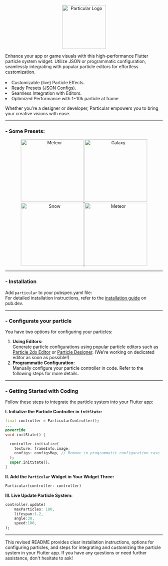 <p align="center">
<img src="https://github.com/manjav/particular/raw/main/repo_files/logo.png" alt="Particular Logo" width="140" />
</p>
Enhance your app or game visuals with this high-performance Flutter particle system widget. Utilize JSON or programmatic configuration, seamlessly integrating with popular particle editors for effortless customization.  
<br>
<br>
<li>Customizable (live) Particle Effects.
<li>Ready Presets (JSON Configs).
<li>Seamless Integration with Editors.
<li>Optimized Performance with 1~10k particle at frame

Whether you're a designer or developer, Particular empowers you to bring your creative visions with ease.

---

### - Some Presets:

<a href="https://github.com/manjav/particular/raw/main/example/assets">
<p float="left" align="center">
   <img width="200" src="https://github.com/manjav/particular/raw/main/repo_files/example_meteor.gif" alt="Meteor">
   <img width="200" src="https://github.com/manjav/particular/raw/main/repo_files/example_galaxy.gif" alt="Galaxy">
   <img width="200" src="https://github.com/manjav/particular/raw/main/repo_files/example_snow.gif" alt="Snow">
   <img width="200" src="https://github.com/manjav/particular/raw/main/repo_files/example_firework.gif" alt="Meteor">
  </table>
</a>

---

### - Installation
Add `particular` to your pubspec.yaml file:  
For detailed installation instructions, refer to the [installation guide](https://pub.dev/packages/particular/install) on pub.dev.
<br>

---

### - Configurate your particle
You have two options for configuring your particles:
1. <b>Using Editors:</b>  
Generate particle configurations using popular particle editors such as [Particle 2dx Editor](http://effecthub.com/editor/particle2dx/index_en.php) or [Particle Designer](https://www.71squared.com/particledesigner). (We're working on dedicated editor as soon as possible!)
2. <b>Programmatic Configuration:</b>  
Manually configure your particle controller in code. Refer to the following steps for more details.

---

### - Getting Started with Coding
Follow these steps to integrate the particle system into your Flutter app:

<b>I. Initialize the Particle Controller in `initState`:</b>
``` dart
final controller = ParticularController();
...
@override
void initState() {

  controller.initialize(
    texture: frameInfo.image,
    configs: configsMap, // Remove in programmatic configuration case
  );
  super.initState();
}
```
<b>II. Add the `Particular` Widget in Your Widget Three:</b>
``` dart
Particular(controller: controller)
```

<b>III. Live Update Particle System:</b>
``` dart
controller.update(
    maxParticles: 100,
    lifespan:1.2,
    angle:30,
    speed:100,
);
```

---

This revised README provides clear installation instructions, options for configuring particles, and steps for integrating and customizing the particle system in your Flutter app. If you have any questions or need further assistance, don't hesitate to ask!